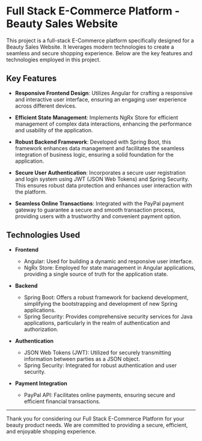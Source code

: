  # Full Stack E-Commerce Platform - Beauty Sales Website

This project is a full-stack E-Commerce platform specifically designed for a Beauty Sales Website. It leverages modern technologies to create a seamless and secure shopping experience. Below are the key features and technologies employed in this project.

## Key Features

- **Responsive Frontend Design**: Utilizes Angular for crafting a responsive and interactive user interface, ensuring an engaging user experience across different devices.

- **Efficient State Management**: Implements NgRx Store for efficient management of complex data interactions, enhancing the performance and usability of the application.

- **Robust Backend Framework**: Developed with Spring Boot, this framework enhances data management and facilitates the seamless integration of business logic, ensuring a solid foundation for the application.

- **Secure User Authentication**: Incorporates a secure user registration and login system using JWT (JSON Web Tokens) and Spring Security. This ensures robust data protection and enhances user interaction with the platform.

- **Seamless Online Transactions**: Integrated with the PayPal payment gateway to guarantee a secure and smooth transaction process, providing users with a trustworthy and convenient payment option.

## Technologies Used

- **Frontend**
  - Angular: Used for building a dynamic and responsive user interface.
  - NgRx Store: Employed for state management in Angular applications, providing a single source of truth for the application state.

- **Backend**
  - Spring Boot: Offers a robust framework for backend development, simplifying the bootstrapping and development of new Spring applications.
  - Spring Security: Provides comprehensive security services for Java applications, particularly in the realm of authentication and authorization.

- **Authentication**
  - JSON Web Tokens (JWT): Utilized for securely transmitting information between parties as a JSON object.
  - Spring Security: Integrated for robust authentication and user security.

- **Payment Integration**
  - PayPal API: Facilitates online payments, ensuring secure and efficient financial transactions.

---

Thank you for considering our Full Stack E-Commerce Platform for your beauty product needs. We are committed to providing a secure, efficient, and enjoyable shopping experience.

